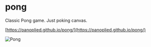 # pong
Classic Pong game. Just poking canvas.

[https://panoplied.github.io/pong/](https://panoplied.github.io/pong/)

![Pong](https://i.imgur.com/8q9Htxx.png)
